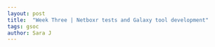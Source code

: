 ```yaml
---
layout: post
title:  "Week Three | Netboxr tests and Galaxy tool development"
tags: gsoc
author: Sara J
---
```


